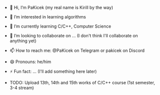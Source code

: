 - 👋 Hi, I’m PaKicek (my real name is Kirill by the way)
- 👀 I’m interested in learning algorithms
- 🌱 I’m currently learning C/С++, Computer Science
- 💞️ I’m looking to collaborate on ... (I don't think I'll collaborate on anything yet)
- 📫 How to reach me: @PaKicek on Telegram or pakicek on Discord
- 😄 Pronouns: he/him
- ⚡ Fun fact: ... (I'll add something here later)

- TODO: Upload 13th, 14th and 15th works of C/C++ course (1st semester, 3-4 stream)

<!---
PaKicek/PaKicek is a ✨ special ✨ repository because its `README.md` (this file) appears on your GitHub profile.
You can click the Preview link to take a look at your changes.
--->
